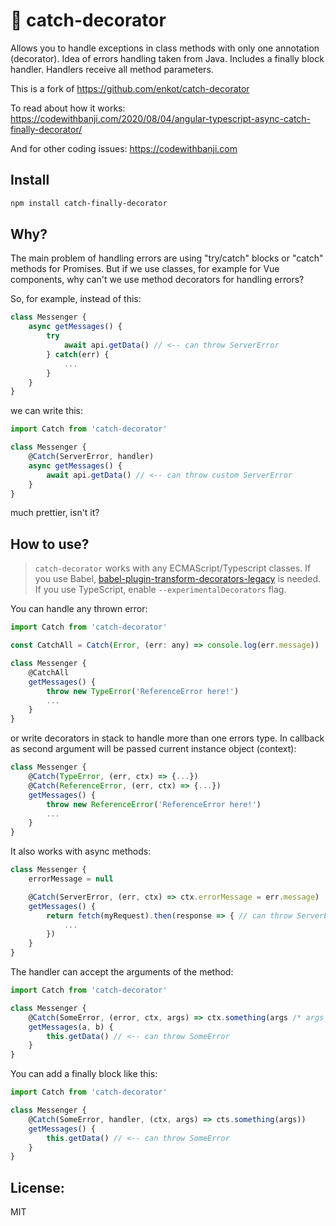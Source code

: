 # 🎣 catch-decorator

Allows you to handle exceptions in class methods with only one annotation
 (decorator). Idea of errors handling taken from Java.
Includes a finally block handler. Handlers receive all method parameters.

This is a fork of https://github.com/enkot/catch-decorator

To read about how it works:
https://codewithbanji.com/2020/08/04/angular-typescript-async-catch-finally-decorator/

And for other coding issues: 
https://codewithbanji.com

## Install

```bash
npm install catch-finally-decorator
```

## Why?
The main problem of handling errors are using "try/catch" blocks or "catch" methods for Promises. 
But if we use classes, for example for Vue components, why can't we use method decorators for handling errors? 

So, for example, instead of this:
```js
class Messenger {
    async getMessages() {
        try
            await api.getData() // <-- can throw ServerError
        } catch(err) {
            ...
        }   
    }
}
```
we can write this:
```js
import Catch from 'catch-decorator'

class Messenger {
    @Catch(ServerError, handler)
    async getMessages() {
        await api.getData() // <-- can throw custom ServerError
    }
}
```
much prettier, isn't it?


## How to use?
> `catch-decorator` works with any ECMAScript/Typescript classes. If you use Babel, [babel-plugin-transform-decorators-legacy](https://github.com/loganfsmyth/babel-plugin-transform-decorators-legacy) is needed. If you use TypeScript, enable `--experimentalDecorators` flag.

You can handle any thrown error:

```js
import Catch from 'catch-decorator'

const CatchAll = Catch(Error, (err: any) => console.log(err.message))

class Messenger {
    @CatchAll
    getMessages() {
        throw new TypeError('ReferenceError here!')
        ...
    }
}
```

or write decorators in stack to handle more than one errors type. In callback as second argument will be passed current instance object (context):
```js
class Messenger {
    @Catch(TypeError, (err, ctx) => {...})
    @Catch(ReferenceError, (err, ctx) => {...})
    getMessages() {
        throw new ReferenceError('ReferenceError here!')
        ...
    }
}
```

It also works with async methods:
```js
class Messenger {
    errorMessage = null

    @Catch(ServerError, (err, ctx) => ctx.errorMessage = err.message)
    getMessages() {
        return fetch(myRequest).then(response => { // can throw ServerError
            ...
        })
    }
}
```

The handler can accept the arguments of the method:
```js
import Catch from 'catch-decorator'

class Messenger {
    @Catch(SomeError, (error, ctx, args) => ctx.something(args /* args = [a,b] */))
    getMessages(a, b) {
        this.getData() // <-- can throw SomeError
    }
}
```

You can add a finally block like this:
```js
import Catch from 'catch-decorator'

class Messenger {
    @Catch(SomeError, handler, (ctx, args) => cts.something(args))
    getMessages() {
        this.getData() // <-- can throw SomeError
    }
}
```

## License:
MIT
